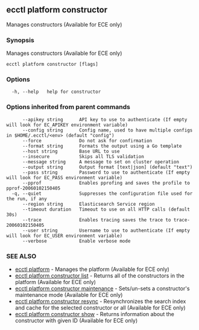 ## ecctl platform constructor

Manages constructors (Available for ECE only)

### Synopsis

Manages constructors (Available for ECE only)

```
ecctl platform constructor [flags]
```

### Options

```
  -h, --help   help for constructor
```

### Options inherited from parent commands

```
      --apikey string      API key to use to authenticate (If empty will look for EC_APIKEY environment variable)
      --config string      Config name, used to have multiple configs in $HOME/.ecctl/<env> (default "config")
      --force              Do not ask for confirmation
      --format string      Formats the output using a Go template
      --host string        Base URL to use
      --insecure           Skips all TLS validation
      --message string     A message to set on cluster operation
      --output string      Output format [text|json] (default "text")
      --pass string        Password to use to authenticate (If empty will look for EC_PASS environment variable)
      --pprof              Enables pprofing and saves the profile to pprof-20060102150405
  -q, --quiet              Suppresses the configuration file used for the run, if any
      --region string      Elasticsearch Service region
      --timeout duration   Timeout to use on all HTTP calls (default 30s)
      --trace              Enables tracing saves the trace to trace-20060102150405
      --user string        Username to use to authenticate (If empty will look for EC_USER environment variable)
      --verbose            Enable verbose mode
```

### SEE ALSO

* [ecctl platform](ecctl_platform.md)	 - Manages the platform (Available for ECE only)
* [ecctl platform constructor list](ecctl_platform_constructor_list.md)	 - Returns all of the constructors in the platform (Available for ECE only)
* [ecctl platform constructor maintenance](ecctl_platform_constructor_maintenance.md)	 - Sets/un-sets a constructor's maintenance mode (Available for ECE only)
* [ecctl platform constructor resync](ecctl_platform_constructor_resync.md)	 - Resynchronizes the search index and cache for the selected constructor or all (Available for ECE only)
* [ecctl platform constructor show](ecctl_platform_constructor_show.md)	 - Returns information about the constructor with given ID (Available for ECE only)

